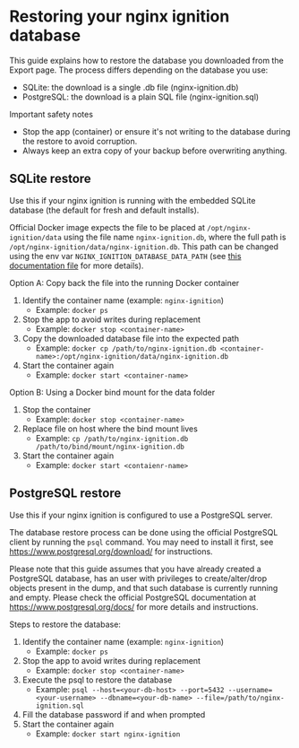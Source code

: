 # Restoring your nginx ignition database

This guide explains how to restore the database you downloaded from the Export page. The process differs depending on 
the database you use:
- SQLite: the download is a single .db file (nginx-ignition.db)
- PostgreSQL: the download is a plain SQL file (nginx-ignition.sql)

Important safety notes
- Stop the app (container) or ensure it's not writing to the database during the restore to avoid corruption.
- Always keep an extra copy of your backup before overwriting anything.

## SQLite restore
Use this if your nginx ignition is running with the embedded SQLite database (the default for fresh and default installs).

Official Docker image expects the file to be placed at `/opt/nginx-ignition/data` using the file name `nginx-ignition.db`,
where the full path is `/opt/nginx-ignition/data/nginx-ignition.db`. This path can be changed using the env var 
`NGINX_IGNITION_DATABASE_DATA_PATH` (see [this documentation file](configuration-properties.md) for more details).

Option A: Copy back the file into the running Docker container
1) Identify the container name (example: `nginx-ignition`)
   - Example: `docker ps`
2) Stop the app to avoid writes during replacement
   - Example: `docker stop <container-name>`
3) Copy the downloaded database file into the expected path
   - Example: `docker cp /path/to/nginx-ignition.db <container-name>:/opt/nginx-ignition/data/nginx-ignition.db`
4) Start the container again
   - Example: `docker start <container-name>`

Option B: Using a Docker bind mount for the data folder
1) Stop the container
   - Example: `docker stop <container-name>`
2) Replace file on host where the bind mount lives 
   - Example: `cp /path/to/nginx-ignition.db /path/to/bind/mount/nginx-ignition.db`
3) Start the container again 
   - Example: `docker start <contaienr-name>`

## PostgreSQL restore
Use this if your nginx ignition is configured to use a PostgreSQL server.

The database restore process can be done using the official PostgreSQL client by running the `psql` command. You may
need to install it first, see https://www.postgresql.org/download/ for instructions.

Please note that this guide assumes that you have already created a PostgreSQL database, has an user with privileges to
create/alter/drop objects present in the dump, and that such database is currently running and empty. Please check the
official PostgreSQL documentation at https://www.postgresql.org/docs/ for more details and instructions.

Steps to restore the database:
1) Identify the container name (example: `nginx-ignition`)
   - Example: `docker ps`
2) Stop the app to avoid writes during replacement
   - Example: `docker stop <container-name>`
3) Execute the psql to restore the database
   - Example: `psql --host=<your-db-host> --port=5432 --username=<your-username> --dbname=<your-db-name> --file=/path/to/nginx-ignition.sql`
4) Fill the database password if and when prompted
5) Start the container again
   - Example: `docker start nginx-ignition`
